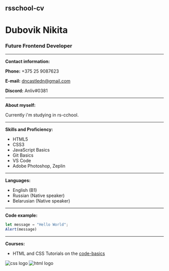 ## rsschool-cv
# Dubovik Nikita
### Future Frontend Developer
---
**Contact information:**

**Phone:** +375 25 9087623

**E-mail:** dncastledn@gmail.com

**Discord:** Anliv#0381

---
**About myself:**

Currently i'm studying in rs-cchool.

---
**Skills and Proficiency:**

* HTML5
* CSS3
* JavaScript Basics
* Git Basics
* VS Code
* Adobe Photoshop, Zeplin

---
**Languages:**
* English (B1)
* Russian (Native speaker)
* Belarusian (Native speaker)

---
**Code example:**

```javascript
let message = "Hello World";
Alert(message)
```

---

**Courses:**
* HTML and CSS Tutorials on the [code-basics](https://code-basics.com)

![css logo](https://ru.code-basics.com/assets/layout-designer-f4be6342813b9cc4ec9c0b33e37b5b9e455bf8a5edccb1f39adb0c66fb4c3c74.svg)
![html logo](https://upload.wikimedia.org/wikipedia/commons/thumb/6/61/HTML5_logo_and_wordmark.svg/1200px-HTML5_logo_and_wordmark.svg.png)